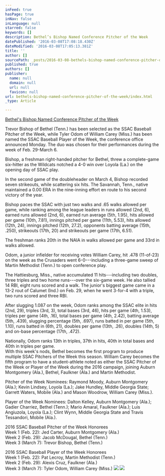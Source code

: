 ```yaml
---
inFeed: true
hasPage: true
inNav: false
inLanguage: null
starred: false
keywords: []
description: Bethel’s Bishop Named Conference Pitcher of the Week
datePublished: '2016-03-08T17:08:18.430Z'
dateModified: '2016-03-08T17:05:13.381Z'
title: ''
author: []
sourcePath: _posts/2016-03-08-bethels-bishop-named-conference-pitcher-of-the-week.md
published: true
authors: []
publisher:
  name: null
  domain: null
  url: null
  favicon: null
url: bethels-bishop-named-conference-pitcher-of-the-week/index.html
_type: Article

---
```

[Bethel's Bishop Named Conference Pitcher of the Week][0]

Trevor Bishop of Bethel (Tenn.) has been selected as the SSAC Baseball Pitcher of the Week, while Tyler Odom of William Carey (Miss.) has been named the SSAC Baseball Player of the Week, the conference office announced Monday. The duo was chosen for their performances during the week of Feb. 29-March 6\. 

Bishop, a freshman right-handed pitcher for Bethel, threw a complete-game six-hitter as the Wildcats notched a 4-0 win over Loyola (La.) on the opening day of SSAC play.

In the second game of the doubleheader on March 4, Bishop recorded seven strikeouts, while scattering six hits. The Savannah, Tenn., native maintained a 0.00 ERA in the nine-inning effort en route to his second victory of the year.

Bishop paces the SSAC with just two walks and .65 walks allowed per game, while ranking among the league leaders in runs allowed (2nd, 6), earned runs allowed (2nd, 6), earned run average (5th, 1.95), hits allowed per game (10th, 7.81), innings pitched per game (11th, 5.53), hits allowed (12th, 24), innings pitched (12th, 27.2), opponents batting average (15th, .250), strikeouts (17th, 20) and strikeouts per game (17th, 6.51).  

The freshman ranks 20th in the NAIA in walks allowed per game and 33rd in walks allowed.

Odom, a junior infielder for receiving votes William Carey, hit .478 (11-of-23) on the week as the Crusaders went 6-0---including a three-game sweep of Martin Methodist (Tenn.) to open conference play.

The Hattiesburg, Miss., native accumulated 11 hits---including two doubles, three triples and two home runs---over the six-game week. He also tallied 14 RBI, eight runs scored and a walk. The junior's biggest game came in a 13-2 rout of Calumet (Ind.) on Feb. 29, when he went 3-for-4 with a triple, two runs scored and three RBI.

After slugging 1.087 on the week, Odom ranks among the SSAC elite in hits (2nd, 29), triples (3rd, 3), total bases (3rd, 46), hits per game (4th, 1.53), triples per game (4th, .16), total bases per game (4th, 2.42), batting average (5th, .439), slugging percentage (5th, .697), runs batted in per game (5th, 1.10), runs batted in (6th, 21), doubles per game (13th, .26), doubles (14th, 5) and on-base percentage (17th, .472).

Nationally, Odom ranks 13th in triples, 37th in hits, 40th in total bases and 40th in triples per game.  
With this week's nods, Bethel becomes the first program to produce multiple SSAC Pitchers of the Week this season. William Carey becomes the fifth program to have a student-athlete noted as either the SSAC Pitcher of the Week or Player of the Week during the 2016 campaign, joining Auburn Montgomery (Ala.), Bethel, Faulkner (Ala.) and Martin Methodist.

Pitcher of the Week Nominees: Raymond Moody, Auburn Montgomery (Ala.); Kevin Lindsey, Loyola (La.); Jake Hundley, Middle Georgia State; Garrett Waters, Mobile (Ala.) and Mason Woodrow, William Carey (Miss.).   

Player of the Week Nominees: Dalton Kelley, Auburn Montgomery (Ala.); Gadier Charriez, Bethel (Tenn.); Mario Amaral, Faulkner (Ala.); Luis Angiuzola, Loyola (La.); Clint Wynn, Middle Georgia State and Travis Tessandori, Mobile (Ala.).   

2016 SSAC Baseball Pitcher of the Week Honorees  
Week 1 (Feb. 22): Jed Carter, Auburn Montgomery (Ala.)  
Week 2 (Feb. 29): Jacob McDougal, Bethel (Tenn.)  
Week 3 (March 7): Trevor Bishop, Bethel (Tenn.)

2016 SSAC Baseball Player of the Week Honorees   
Week 1 (Feb. 22): Pat Lecroy, Martin Methodist (Tenn.)  
Week 2 (Feb. 29): Alexis Cruz, Faulkner (Ala.)  
Week 3 (March 7): Tyler Odom, William Carey (Miss.)
![](https://the-grid-user-content.s3-us-west-2.amazonaws.com/7427ff5c-e958-433c-9cce-064eed092294.jpg)
![](https://the-grid-user-content.s3-us-west-2.amazonaws.com/3dab735f-ba86-4f68-a721-b3d2b3f7ba6b.jpg)

[0]: http://www.bethelathletics.com/article/4997.php
